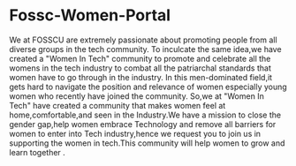 # Fossc-Women-Portal

We at FOSSCU are extremely passionate about promoting people from all diverse groups in the tech community. To inculcate the same idea,we have created a "Women In Tech" community to promote and celebrate all the womens in the tech industry to combat all the patriarchal standards that women have to go through in the industry. In this men-dominated field,it gets hard to navigate the position and relevance of women especially young women who recently have joined the community. So,we at "Women In Tech" have created a community that makes women feel at home,comfortable,and seen in the Industry.We have a mission to close the gender gap,help women embrace Technology and remove all barriers for women to enter into Tech industry,hence we request you to join us in supporting the women in tech.This community will help women to grow and learn together .
